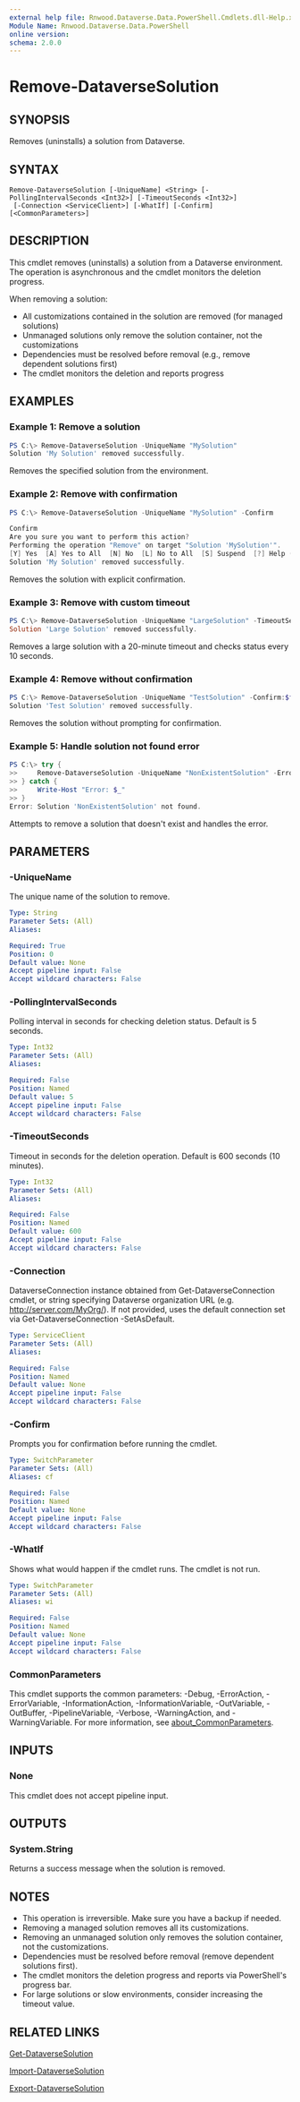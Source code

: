```yaml
---
external help file: Rnwood.Dataverse.Data.PowerShell.Cmdlets.dll-Help.xml
Module Name: Rnwood.Dataverse.Data.PowerShell
online version:
schema: 2.0.0
---
```


# Remove-DataverseSolution

## SYNOPSIS
Removes (uninstalls) a solution from Dataverse.

## SYNTAX

```
Remove-DataverseSolution [-UniqueName] <String> [-PollingIntervalSeconds <Int32>] [-TimeoutSeconds <Int32>]
 [-Connection <ServiceClient>] [-WhatIf] [-Confirm] [<CommonParameters>]
```

## DESCRIPTION

This cmdlet removes (uninstalls) a solution from a Dataverse environment. The operation is asynchronous and the cmdlet monitors the deletion progress.

When removing a solution:
- All customizations contained in the solution are removed (for managed solutions)
- Unmanaged solutions only remove the solution container, not the customizations
- Dependencies must be resolved before removal (e.g., remove dependent solutions first)
- The cmdlet monitors the deletion and reports progress

## EXAMPLES

### Example 1: Remove a solution
```powershell
PS C:\> Remove-DataverseSolution -UniqueName "MySolution"
Solution 'My Solution' removed successfully.
```

Removes the specified solution from the environment.

### Example 2: Remove with confirmation
```powershell
PS C:\> Remove-DataverseSolution -UniqueName "MySolution" -Confirm

Confirm
Are you sure you want to perform this action?
Performing the operation "Remove" on target "Solution 'MySolution'".
[Y] Yes  [A] Yes to All  [N] No  [L] No to All  [S] Suspend  [?] Help (default is "Y"): Y
Solution 'My Solution' removed successfully.
```

Removes the solution with explicit confirmation.

### Example 3: Remove with custom timeout
```powershell
PS C:\> Remove-DataverseSolution -UniqueName "LargeSolution" -TimeoutSeconds 1200 -PollingIntervalSeconds 10
Solution 'Large Solution' removed successfully.
```

Removes a large solution with a 20-minute timeout and checks status every 10 seconds.

### Example 4: Remove without confirmation
```powershell
PS C:\> Remove-DataverseSolution -UniqueName "TestSolution" -Confirm:$false
Solution 'Test Solution' removed successfully.
```

Removes the solution without prompting for confirmation.

### Example 5: Handle solution not found error
```powershell
PS C:\> try {
>>     Remove-DataverseSolution -UniqueName "NonExistentSolution" -ErrorAction Stop
>> } catch {
>>     Write-Host "Error: $_"
>> }
Error: Solution 'NonExistentSolution' not found.
```

Attempts to remove a solution that doesn't exist and handles the error.

## PARAMETERS

### -UniqueName
The unique name of the solution to remove.

```yaml
Type: String
Parameter Sets: (All)
Aliases:

Required: True
Position: 0
Default value: None
Accept pipeline input: False
Accept wildcard characters: False
```

### -PollingIntervalSeconds
Polling interval in seconds for checking deletion status. Default is 5 seconds.

```yaml
Type: Int32
Parameter Sets: (All)
Aliases:

Required: False
Position: Named
Default value: 5
Accept pipeline input: False
Accept wildcard characters: False
```

### -TimeoutSeconds
Timeout in seconds for the deletion operation. Default is 600 seconds (10 minutes).

```yaml
Type: Int32
Parameter Sets: (All)
Aliases:

Required: False
Position: Named
Default value: 600
Accept pipeline input: False
Accept wildcard characters: False
```

### -Connection
DataverseConnection instance obtained from Get-DataverseConnection cmdlet, or string specifying Dataverse organization URL (e.g. http://server.com/MyOrg/). If not provided, uses the default connection set via Get-DataverseConnection -SetAsDefault.

```yaml
Type: ServiceClient
Parameter Sets: (All)
Aliases:

Required: False
Position: Named
Default value: None
Accept pipeline input: False
Accept wildcard characters: False
```

### -Confirm
Prompts you for confirmation before running the cmdlet.

```yaml
Type: SwitchParameter
Parameter Sets: (All)
Aliases: cf

Required: False
Position: Named
Default value: None
Accept pipeline input: False
Accept wildcard characters: False
```

### -WhatIf
Shows what would happen if the cmdlet runs. The cmdlet is not run.

```yaml
Type: SwitchParameter
Parameter Sets: (All)
Aliases: wi

Required: False
Position: Named
Default value: None
Accept pipeline input: False
Accept wildcard characters: False
```

### CommonParameters
This cmdlet supports the common parameters: -Debug, -ErrorAction, -ErrorVariable, -InformationAction, -InformationVariable, -OutVariable, -OutBuffer, -PipelineVariable, -Verbose, -WarningAction, and -WarningVariable. For more information, see [about_CommonParameters](http://go.microsoft.com/fwlink/?LinkID=113216).

## INPUTS

### None

This cmdlet does not accept pipeline input.

## OUTPUTS

### System.String

Returns a success message when the solution is removed.

## NOTES

- This operation is irreversible. Make sure you have a backup if needed.
- Removing a managed solution removes all its customizations.
- Removing an unmanaged solution only removes the solution container, not the customizations.
- Dependencies must be resolved before removal (remove dependent solutions first).
- The cmdlet monitors the deletion progress and reports via PowerShell's progress bar.
- For large solutions or slow environments, consider increasing the timeout value.

## RELATED LINKS

[Get-DataverseSolution](Get-DataverseSolution.md)

[Import-DataverseSolution](Import-DataverseSolution.md)

[Export-DataverseSolution](Export-DataverseSolution.md)
